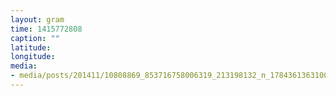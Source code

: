 ```yaml
---
layout: gram
time: 1415772808
caption: ""
latitude: 
longitude: 
media:
- media/posts/201411/10808869_853716758006319_213198132_n_17843613631000351.jpg
---
```

